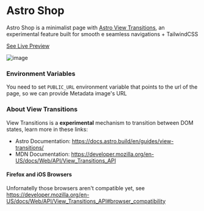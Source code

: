 # Astro Shop

Astro Shop is a minimalist page with [Astro View Transitions](https://docs.astro.build/en/guides/view-transitions/), an experimental feature built for smooth e seamless navigations + TailwindCSS

[See Live Preview](https://astro-shop-fawn.vercel.app/)

![image](https://github.com/igorm84/astro-shop/assets/16727448/9f3929aa-719d-442e-b755-d9a03a18affe)

### Environment Variables

You need to set `PUBLIC_URL` environment variable that points to the url of the page, so we can provide Metadata image's URL


### About View Transitions
View Transitions is a **experimental** mechanism to transition between DOM states, learn more in these links:

- Astro Documentation: https://docs.astro.build/en/guides/view-transitions/
- MDN Documentation: https://developer.mozilla.org/en-US/docs/Web/API/View_Transitions_API

#### Firefox and iOS Browsers

Unfornatelly those browsers aren't compatible yet, see https://developer.mozilla.org/en-US/docs/Web/API/View_Transitions_API#browser_compatibility
